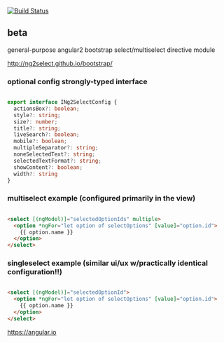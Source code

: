 <!--
  Title: ng2select
  Description: Angular 2 bootstrap select directive module
  Author: ng2select
  -->

[![Build Status](https://travis-ci.org/ng2select/bootstrap.svg?branch=master)](https://travis-ci.org/ng2select/bootstrap)

## beta

general-purpose angular2 bootstrap select/multiselect directive module

http://ng2select.github.io/bootstrap/

 
### optional config strongly-typed interface

```TypeScript

export interface INg2SelectConfig {
  actionsBox?: boolean;
  style?: string;
  size?: number;
  title?: string;
  liveSearch?: boolean;
  mobile?: boolean;
  multipleSeparator?: string;
  noneSelectedText?: string;
  selectedTextFormat?: string;
  showContent?: boolean;
  width?: string
}

```

### multiselect example (configured primarily in the view)

```HTML

<select [(ngModel)]="selectedOptionIds" multiple>
  <option *ngFor="let option of selectOptions" [value]="option.id">
    {{ option.name }}
  </option>
</select>

```

### singleselect example (similar ui/ux w/practically identical configuration!!)

```HTML

<select [(ngModel)]="selectedOptionId">
  <option *ngFor="let option of selectOptions" [value]="option.id">
    {{ option.name }}
  </option>
</select>

```

https://angular.io
